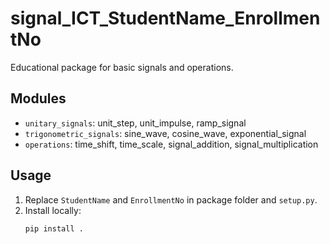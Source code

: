 # signal_ICT_StudentName_EnrollmentNo

Educational package for basic signals and operations.

## Modules
- `unitary_signals`: unit_step, unit_impulse, ramp_signal
- `trigonometric_signals`: sine_wave, cosine_wave, exponential_signal
- `operations`: time_shift, time_scale, signal_addition, signal_multiplication

## Usage
1. Replace `StudentName` and `EnrollmentNo` in package folder and `setup.py`.
2. Install locally:
   ```bash
   pip install .
